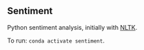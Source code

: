 ## Sentiment

Python sentiment analysis, initially with [NLTK](https://www.nltk.org/).

To run: `conda activate sentiment`.